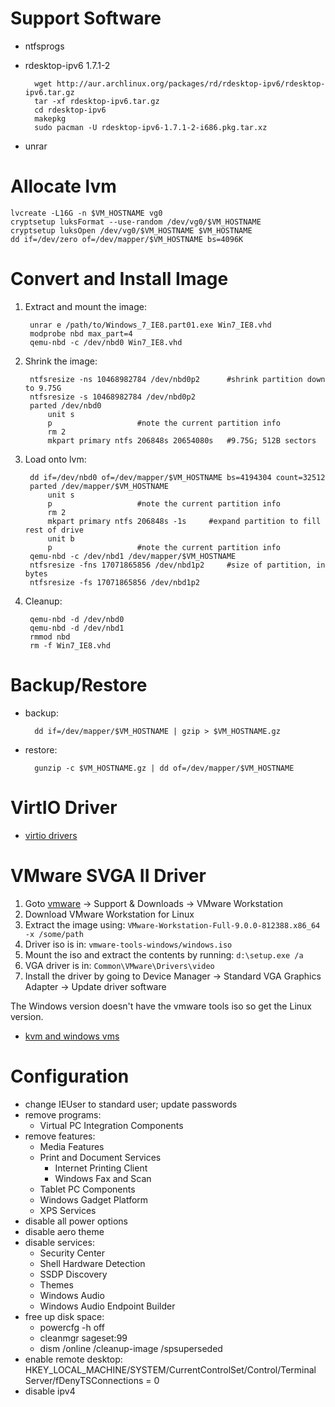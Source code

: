 # Support Software

* ntfsprogs
* rdesktop-ipv6 1.7.1-2

		wget http://aur.archlinux.org/packages/rd/rdesktop-ipv6/rdesktop-ipv6.tar.gz
		tar -xf rdesktop-ipv6.tar.gz
		cd rdesktop-ipv6
		makepkg
		sudo pacman -U rdesktop-ipv6-1.7.1-2-i686.pkg.tar.xz

* unrar

# Allocate lvm

	lvcreate -L16G -n $VM_HOSTNAME vg0
	cryptsetup luksFormat --use-random /dev/vg0/$VM_HOSTNAME
	cryptsetup luksOpen /dev/vg0/$VM_HOSTNAME $VM_HOSTNAME
	dd if=/dev/zero of=/dev/mapper/$VM_HOSTNAME bs=4096K

# Convert and Install Image

1. Extract and mount the image:

		unrar e /path/to/Windows_7_IE8.part01.exe Win7_IE8.vhd
		modprobe nbd max_part=4
		qemu-nbd -c /dev/nbd0 Win7_IE8.vhd

2. Shrink the image:

		ntfsresize -ns 10468982784 /dev/nbd0p2		#shrink partition down to 9.75G
		ntfsresize -s 10468982784 /dev/nbd0p2
		parted /dev/nbd0
			unit s
			p					#note the current partition info
			rm 2
			mkpart primary ntfs 206848s 20654080s	#9.75G; 512B sectors

3. Load onto lvm:

		dd if=/dev/nbd0 of=/dev/mapper/$VM_HOSTNAME bs=4194304 count=32512
		parted /dev/mapper/$VM_HOSTNAME
			unit s
			p					#note the current partition info
			rm 2
			mkpart primary ntfs 206848s -1s		#expand partition to fill rest of drive
			unit b
			p					#note the current partition info
		qemu-nbd -c /dev/nbd1 /dev/mapper/$VM_HOSTNAME
		ntfsresize -fns 17071865856 /dev/nbd1p2		#size of partition, in bytes
		ntfsresize -fs 17071865856 /dev/nbd1p2

4. Cleanup:

		qemu-nbd -d /dev/nbd0
		qemu-nbd -d /dev/nbd1
		rmmod nbd
		rm -f Win7_IE8.vhd

# Backup/Restore

* backup:

		dd if=/dev/mapper/$VM_HOSTNAME | gzip > $VM_HOSTNAME.gz

* restore:

		gunzip -c $VM_HOSTNAME.gz | dd of=/dev/mapper/$VM_HOSTNAME

# VirtIO Driver

* [virtio drivers](http://www.linux-kvm.org/page/WindowsGuestDrivers/Download_Drivers)

# VMware SVGA II Driver

1. Goto [vmware](www.vmware.com) -> Support & Downloads -> VMware Workstation
2. Download VMware Workstation for Linux
3. Extract the image using: `VMware-Workstation-Full-9.0.0-812388.x86_64 -x /some/path`
4. Driver iso is in: `vmware-tools-windows/windows.iso`
5. Mount the iso and extract the contents by running: `d:\setup.exe /a`
6. VGA driver is in: `Common\VMware\Drivers\video`
7. Install the driver by going to Device Manager -> Standard VGA Graphics Adapter -> Update driver software

The Windows version doesn't have the vmware tools iso so get the Linux version.

* [kvm and windows vms](http://www.blah-blah.ch/it/general/kvm-and-windows-vms/)

# Configuration

* change IEUser to standard user; update passwords
* remove programs:
	* Virtual PC Integration Components
* remove features:
	* Media Features
	* Print and Document Services
		* Internet Printing Client
		* Windows Fax and Scan
	* Tablet PC Components
	* Windows Gadget Platform
	* XPS Services
* disable all power options
* disable aero theme
* disable services:
	* Security Center
	* Shell Hardware Detection
	* SSDP Discovery
	* Themes
	* Windows Audio
	* Windows Audio Endpoint Builder
* free up disk space:
	* powercfg -h off
	* cleanmgr sageset:99
	* dism /online /cleanup-image /spsuperseded
* enable remote desktop:
	HKEY_LOCAL_MACHINE/SYSTEM/CurrentControlSet/Control/Terminal Server/fDenyTSConnections = 0
* disable ipv4

